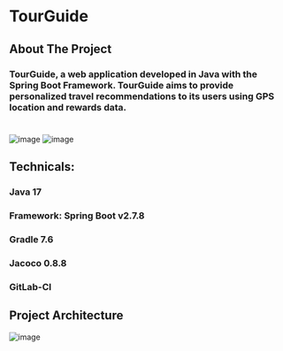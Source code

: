 # TourGuide

## About The Project
### TourGuide, a web application developed in Java with the Spring Boot Framework. TourGuide aims to provide personalized travel recommendations to its users using GPS location and rewards data.

# 
![image](https://user-images.githubusercontent.com/128984427/229371336-b1d5168f-6eba-4a2c-940a-f8105b8a0927.png)     ![image](https://user-images.githubusercontent.com/128984427/229371344-562885a3-240e-45ec-a2b6-d0a5a3d23728.png)



## Technicals:

### Java 17
### Framework: Spring Boot v2.7.8
### Gradle 7.6
### Jacoco 0.8.8
### GitLab-CI

## Project Architecture
![image](https://user-images.githubusercontent.com/128984427/229371457-5fb8831f-8df3-4633-9aaa-69767b43f3fb.png)

